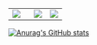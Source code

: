 <table width="100%"> 
  <tr>
    <td width="40%">
      <img src="https://github-readme-stats.vercel.app/api?username=Freshrojek&show_icons=true&theme=algolia">
    </td>
    <td width="30%">
      <img src="https://github-readme-stats-eight-theta.vercel.app/api/top-langs/?username=Freshrojek&layout=compact&langs_count=8&theme=algolia">
    </td>
    <td width="30%">
      <img src="https://github-readme-stats.vercel.app/api/top-langs?username=Freshrojek&amp;langs_count=8&amp;theme=algolia">
    </td>
  </tr>
</table>


[![Anurag's GitHub stats](https://github-readme-stats.vercel.app/api?username=Freshrojek&count_private=true&show_icons=true&theme=cobalt)](https://github.com/anuraghazra/github-readme-stats)
